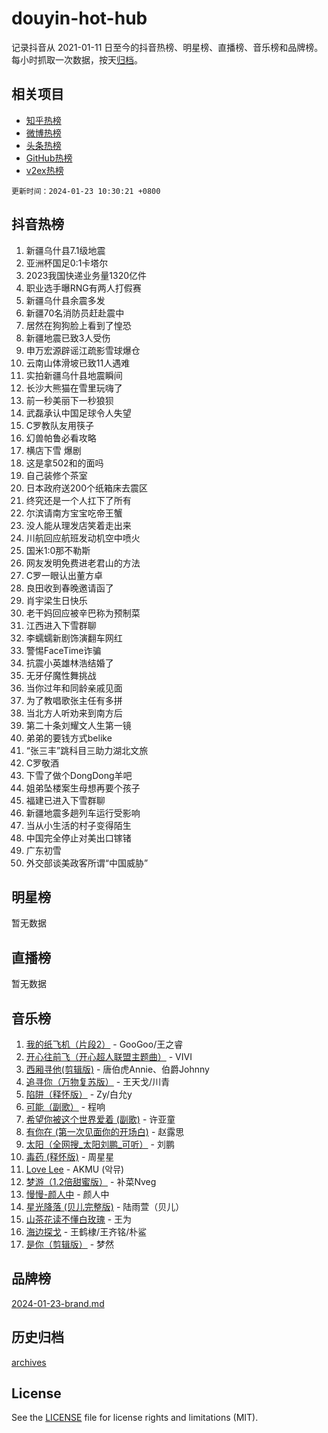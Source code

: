 # douyin-hot-hub

记录抖音从 2021-01-11 日至今的抖音热榜、明星榜、直播榜、音乐榜和品牌榜。每小时抓取一次数据，按天[归档](archives)。

## 相关项目

- [知乎热榜](https://github.com/lonnyzhang423/zhihu-hot-hub)
- [微博热榜](https://github.com/lonnyzhang423/weibo-hot-hub)
- [头条热榜](https://github.com/lonnyzhang423/toutiao-hot-hub)
- [GitHub热榜](https://github.com/lonnyzhang423/github-hot-hub)
- [v2ex热榜](https://github.com/lonnyzhang423/v2ex-hot-hub)


`更新时间：2024-01-23 10:30:21 +0800`

## 抖音热榜

1. 新疆乌什县7.1级地震
1. 亚洲杯国足0:1卡塔尔
1. 2023我国快递业务量1320亿件
1. 职业选手曝RNG有两人打假赛
1. 新疆乌什县余震多发
1. 新疆70名消防员赶赴震中
1. 居然在狗狗脸上看到了惶恐
1. 新疆地震已致3人受伤
1. 申万宏源辟谣江疏影雪球爆仓
1. 云南山体滑坡已致11人遇难
1. 实拍新疆乌什县地震瞬间
1. 长沙大熊猫在雪里玩嗨了
1. 前一秒美丽下一秒狼狈
1. 武磊承认中国足球令人失望
1. C罗教队友用筷子
1. 幻兽帕鲁必看攻略
1. 横店下雪 爆剧
1. 这是拿502和的面吗
1. 自己装修个茶室
1. 日本政府送200个纸箱床去震区
1. 终究还是一个人扛下了所有
1. 尔滨请南方宝宝吃帝王蟹
1. 没人能从理发店笑着走出来
1. 川航回应航班发动机空中喷火
1. 国米1:0那不勒斯
1. 网友发明免费进老君山的方法
1. C罗一眼认出董方卓
1. 良田收到春晚邀请函了
1. 肖宇梁生日快乐
1. 老干妈回应被辛巴称为预制菜
1. 江西进入下雪群聊
1. 李蠕蠕新剧饰演翻车网红
1. 警惕FaceTime诈骗
1. 抗震小英雄林浩结婚了
1. 无牙仔魔性舞挑战
1. 当你过年和同龄亲戚见面
1. 为了教唱歌张主任有多拼
1. 当北方人听劝来到南方后
1. 第二十条刘耀文人生第一镜
1. 弟弟的要钱方式belike
1. “张三丰”跳科目三助力湖北文旅
1. C罗敬酒
1. 下雪了做个DongDong羊吧
1. 姐弟坠楼案生母想再要个孩子
1. 福建已进入下雪群聊
1. 新疆地震多趟列车运行受影响
1. 当从小生活的村子变得陌生
1. 中国完全停止对美出口镓锗
1. 广东初雪
1. 外交部谈美政客所谓“中国威胁”

## 明星榜

暂无数据

## 直播榜

暂无数据

## 音乐榜

1. [我的纸飞机（片段2）](https://sf6-cdn-tos.douyinstatic.com/obj/tos-cn-ve-2774/oM2ZrKcg2CD5AeRB2gkeXOFB1IxAGJdZPazYHf) - GooGoo/王之睿
1. [开心往前飞（开心超人联盟主题曲）](https://sf86-cdn-tos.douyinstatic.com/obj/tos-cn-ve-2774/9d8fb7c82cf1421fb93a9fe925275e0a) - VIVI
1. [西厢寻他(剪辑版)](https://sf86-cdn-tos.douyinstatic.com/obj/tos-cn-ve-2774/oUsAVfAQKlRNxEv5qxvIB8o5qmIWUcXbzJKJhw) - 唐伯虎Annie、伯爵Johnny
1. [追寻你（万物复苏版）](https://sf86-cdn-tos.douyinstatic.com/obj/tos-cn-ve-2774/oYeAZJsbjIDit9APmBg8u6uDUQnHmoCf3gbo74) - 王天戈/川青
1. [陷阱（释怀版）](https://sf86-cdn-tos.douyinstatic.com/obj/tos-cn-ve-2774/oE8C21LeZrzKLDFfQYgMzx4GAIHageG5IzayY7) - Zy/白允y
1. [可能（副歌）](https://sf3-cdn-tos.douyinstatic.com/obj/tos-cn-ve-2774/cde1731888894259b333569393c2fb51) - 程响
1. [希望你被这个世界爱着 (副歌)](https://sf86-cdn-tos.douyinstatic.com/obj/tos-cn-ve-2774/oUHCmWQfZlE3QQBKBeD8rCFLpJzPgCpImhsxMt) - 许亚童
1. [有你在 (第一次见面你的开场白)](https://sf3-cdn-tos.douyinstatic.com/obj/tos-cn-ve-2774/oAthrQ3ClJBfI57uBoFEgNDYtNCZ0TSYQQfxQ0) - 赵露思
1. [太阳（全网搜_太阳刘鹏_可听）](https://sf6-cdn-tos.douyinstatic.com/obj/tos-cn-ve-2774/ogWbyIQnlBFImVbeDocRdCIYtBHlbJXgfZMvgz) - 刘鹏
1. [毒药 (释怀版)](https://sf3-cdn-tos.douyinstatic.com/obj/tos-cn-ve-2774/oYILMEAzspdZBIzy4frJNB8ZHPHWAhiwowd4Ad) - 周星星
1. [Love Lee](https://sf86-cdn-tos.douyinstatic.com/obj/tos-cn-ve-2774/o05GbkJGbCBTdDnMtB0fwOYgkeZp23vrWQDQBS) - AKMU (악뮤)
1. [梦游（1.2倍甜蜜版）](https://sf3-cdn-tos.douyinstatic.com/obj/tos-cn-ve-2774/o4gyAUm8hwufoEABmwVIiQtHsFuGzAEEWtNMzo) - 补菜Nveg
1. [慢慢-颜人中](https://sf86-cdn-tos.douyinstatic.com/obj/tos-cn-ve-2774/ocjHNfBXdBxQNC8ZGAeoLMFTUgtBg8bkExunDC) - 颜人中
1. [星光降落 (贝儿完整版)](https://sf3-cdn-tos.douyinstatic.com/obj/tos-cn-ve-2774/okwB9hAwyAtsFFkFBzAX1hOOfQuIoMNs0W2Mwr) - 陆雨萱（贝儿）
1. [山茶花读不懂白玫瑰](https://sf86-cdn-tos.douyinstatic.com/obj/tos-cn-ve-2774/osfn8B7DktrRHEPJgPCfDbw7QDQEkwC16BxZg9) - 王为
1. [海边探戈](https://sf6-cdn-tos.douyinstatic.com/obj/tos-cn-ve-2774/os9gE0VQCGqt6VQkZDyBBYvfSDY0QFe3vVmubn) - 王鹤棣/王齐铭/朴鲨
1. [是你（剪辑版）](https://sf3-cdn-tos.douyinstatic.com/obj/tos-cn-ve-2774/46019dae783c4c969944217fe1cfafc4) - 梦然

## 品牌榜

[2024-01-23-brand.md](archives/2024-01-23-brand.md)

## 历史归档

[archives](archives)

## License

See the [LICENSE](LICENSE) file for license rights and limitations (MIT).
